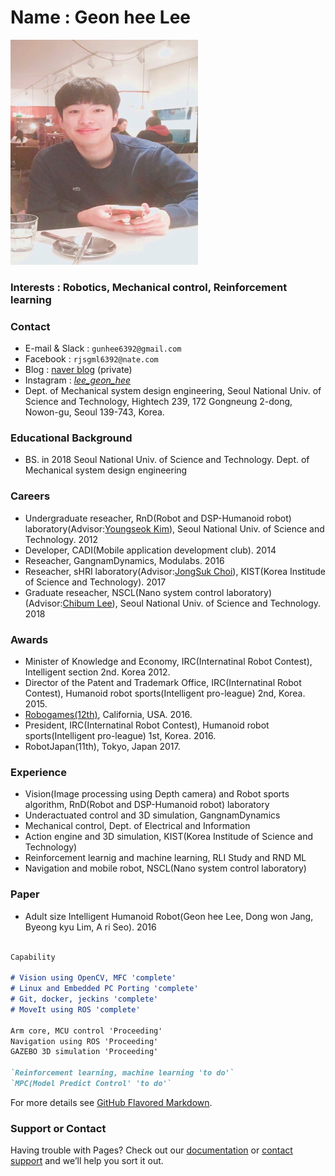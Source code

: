 
# Name : Geon hee Lee 

<img src="./images/profile2.png" width="300" height="360"  class="center">



### Interests : Robotics, Mechanical control, Reinforcement learning




### Contact
- E-mail & Slack : `gunhee6392@gmail.com`
- Facebook : `rjsgml6392@nate.com`
- Blog : [naver blog](https://blog.naver.com/rjsgml6392) (private)
- Instagram : [_lee_geon_hee_](https://www.instagram.com/_lee_geon_hee_/)
- Dept. of Mechanical system design engineering, Seoul National Univ. of Science and Technology, Hightech 239, 172 Gongneung 2-dong, Nowon-gu, Seoul 139-743, Korea.




### Educational Background 
- BS. in 2018 Seoul National Univ. of Science and Technology.  Dept. of Mechanical system design engineering





### Careers
- Undergraduate reseacher, RnD(Robot and DSP-Humanoid robot) laboratory(Advisor:[Youngseok Kim](
http://www.adblcenter.kr/DaVinciHi.php)), Seoul National Univ. of Science and Technology. 2012
- Developer, CADI(Mobile application development club). 2014
- Reseacher, GangnamDynamics, Modulabs. 2016
- Reseacher, sHRI laboratory(Advisor:[JongSuk Choi](http://www.robot-intelligence.kr/index.php/JongSuk_Choi)), KIST(Korea Institude of Science and Technology). 2017
- Graduate reseacher, NSCL(Nano system control laboratory)(Advisor:[Chibum Lee](https://chibum.wordpress.com)), Seoul National Univ. of Science and Technology. 2018




### Awards
- Minister of Knowledge and Economy, IRC(Internatinal Robot Contest), Intelligent section 2nd. Korea 2012.
- Director of the Patent and Trademark Office, IRC(Internatinal Robot Contest), Humanoid robot sports(Intelligent pro-league) 2nd, Korea. 2015.
- [Robogames(12th)](http://robogames.net/2016.php), California, USA. 2016.
- President, IRC(Internatinal Robot Contest), Humanoid robot sports(Intelligent pro-league) 1st, Korea. 2016.
- RobotJapan(11th), Tokyo, Japan 2017.

 
 
 
 
### Experience
- Vision(Image processing using Depth camera) and Robot sports algorithm, RnD(Robot and DSP-Humanoid robot) laboratory
- Underactuated control and 3D simulation, GangnamDynamics
- Mechanical control, Dept. of Electrical and Information
- Action engine and 3D simulation, KIST(Korea Institude of Science and Technology)
- Reinforcement learnig and machine learning, RLI Study and RND ML
- Navigation and mobile robot, NSCL(Nano system control laboratory) 
 




### Paper
- Adult size Intelligent Humanoid Robot(Geon hee Lee, Dong won Jang, Byeong kyu Lim, A ri Seo). 2016


 
```markdown

Capability

# Vision using OpenCV, MFC 'complete'
# Linux and Embedded PC Porting 'complete'
# Git, docker, jeckins 'complete'
# MoveIt using ROS 'complete'

Arm core, MCU control 'Proceeding' 
Navigation using ROS 'Proceeding'
GAZEBO 3D simulation 'Proceeding'

`Reinforcement learning, machine learning 'to do'`
`MPC(Model Predict Control' 'to do'`


```
For more details see [GitHub Flavored Markdown](https://guides.github.com/features/mastering-markdown/).





### Support or Contact

Having trouble with Pages? Check out our [documentation](https://help.github.com/categories/github-pages-basics/) or [contact support](https://github.com/contact) and we’ll help you sort it out.
